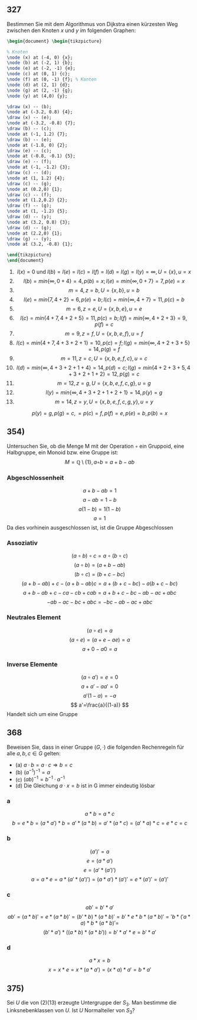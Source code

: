 ## 327
Bestimmen Sie mit dem Algorithmus von Dijkstra einen kürzesten Weg zwischen den Knoten
$x$ und $y$ im folgenden Graphen:

```tikz
\begin{document} \begin{tikzpicture}

% Knoten 
\node (x) at (-4, 0) {x}; 
\node (b) at (-2, 1) {b}; 
\node (e) at (-2, -1) {e}; 
\node (c) at (0, 1) {c}; 
\node (f) at (0, -1) {f}; % Kanten 
\node (d) at (2, 1) {d};
\node (g) at (2, -1) {g};
\node (y) at (4,0) {y};

\draw (x) -- (b);
\node at (-3.2, 0.8) {4};
\draw (x) -- (e);
\node at (-3.2, -0.8) {7};
\draw (b) -- (c);
\node at (-1, 1.2) {7};
\draw (b) -- (e);
\node at (-1.8, 0) {2};
\draw (e) -- (c);
\node at (-0.8, -0.1) {5};
\draw (e) -- (f);
\node at (-1, -1.2) {3};
\draw (c) -- (d);
\node at (1, 1.2) {4};
\draw (c) -- (g);
\node at (0.2,0) {1};
\draw (c) -- (f);
\node at (1.2,0.2) {2};
\draw (f) -- (g);
\node at (1, -1.2) {5};
\draw (d) -- (y);
\node at (3.2, 0.8) {3};
\draw (d) -- (g);
\node at (2.2,0) {1};
\draw (g) -- (y);
\node at (3.2, -0.8) {1};

\end{tikzpicture} 
\end{document}
```
1. $$
l(x)=0 \text{ und } l(b)=l(e)=l(c)=l(f)=l(d)=l(g)=l(y) = \infty, U= \{ x \} ,u=x
$$
2. $$
l(b) = min\{ \infty,0+4 \}=4, p(b)=x;l(e)=min\{ \infty,0+7 \}=7,p(e)=x
$$
3. $$
m=4, z=b, U = \{ x,b \}, u=b
$$
2. $$
l(e)=min\{ 7,4+2 \}=6, p(e)=b; l(c) = min\{ \infty,4+7 \}=11,p(c)=b
$$
3. $$
m=6, z=e, U = \{ x,b,e \}, u=e
$$
2. $$
l(c) = min\{ 4+7,4+2+5 \}=11, p(c)=b; l(f)=min\{ \infty, 4+2+3 \}=9, p(f)=c
$$
3. $$
m=9, z=f, U=\{ x,b,e,f \}, u=f
$$
2. $$
l(c) =min\{ 4+7, 4+3+2+1\}=10,p(c)=f; l(g)=min\{ \infty, 4+2+3+5\}=14, p(g)=f
$$
3. $$
m=11, z=c, U=\{ x,b,e,f,c \},u=c
$$
2. $$
l(d) = min\{ \infty,4+3+2+1+4\}=14,p(d)=c;l(g) = min\{ 4+2+3+5, 4+3+2+1+2\}=12, p(g)=c
$$
3. $$
m=12, z=g, U = \{ x,b,e,f,c,g \}, u=g
$$
2. $$
l(y)=min\{ \infty, 4+3+2+1+2+1\}=14, p(y)=g
$$
3. $$
m=14, z=y,U=\{ x,b,e,f,c,g,y \}, u=y
$$

$$
p(y)=g, p(g)=c,=p(c)=f,p(f)=e,p(e)=b,p(b)=x
$$

## 354) 
Untersuchen Sie, ob die Menge M mit der Operation ◦ ein Gruppoid, eine Halbgruppe,
ein Monoid bzw. eine Gruppe ist:
$$M = \mathbb{Q} \setminus \{1\}, a ◦ b = a + b − ab$$
### Abgeschlossenheit

$$
a+b-ab=1
$$
$$
a-ab=1-b
$$
$$
a(1-b)=1(1-b)
$$
$$
a=1
$$
Da dies vorhinein ausgeschlossen ist, ist die Gruppe Abgeschlossen
### Assoziativ

$$
(a \circ b) \circ c = a\circ(b \circ c)
$$
$$
(a \circ b) = (a+b-ab)
$$
$$
(b \circ c) = (b+c-bc)
$$
$$
(a+b-ab) + c - (a+b-ab)c = a+(b+c-bc)-a(b+c-bc)
$$
$$
a+b-ab+c-ca-cb+cab=a+b+c-bc-ab-ac+abc
$$
$$
-ab -ac -bc +abc = -bc -ab -ac +abc
$$

### Neutrales Element

$$
(a \circ e) = a
$$
$$
(a \circ e)=(a+e-ae)=a
$$
$$
a+0-a0=a
$$
### Inverse Elemente

$$
(a\circ a')=e=0
$$
$$
a+a'-aa'=0
$$
$$
a'(1-a)=-a
$$
$$
a'=\frac{a}{(1-a)}
$$
Handelt sich um eine Gruppe  
## 368
Beweisen Sie, dass in einer Gruppe $(G, ·)$ die folgenden Rechenregeln für alle $a, b, c ∈ G$
gelten:

- (a) $a · b = a · c ⇒ b = c$
- (b) $(a^{-1})^{-1} = a$
- (c) $(ab)^{-1} = b^{-1} · a^{-1}$
- (d) Die Gleichung $a · x = b$ ist in G immer eindeutig lösbar

### a
$$
a*b=a*c
$$
$$
b=e*b = (a*a')*b=a'*(a*b)=a'*(a*c)=(a'*a)*c=e*c=c
$$
### b

$$
(a')' = a
$$
$$
e = (a*a')
$$
$$
e = (a'*(a')')
$$
$$
a=a*e=a*(a'*(a')')=(a*a')*(a')'=e*(a')'=(a')'
$$
### c

$$
ab' = b' * a'
$$
$$
ab'=(a*b)'=e*(a*b)'=(b'*b)*(a*b)'=b'*e*b*(a*b)'='b*('a*a)*b*(a*b)'=
$$
$$
(b'*a')*((a*b)*(a*b'))=b'*a'*e=b'*a'
$$
### d

$$
a*x=b
$$
$$
x = x*e = x*(a*a') = (x*a)*a'=b*a'
$$

## 375) 
Sei $U$ die von $(2)(13)$ erzeugte Untergruppe der $S_{3}$. Man bestimme die Linksnebenklassen
von $U$. Ist $U$ Normalteiler von $S_{3}$?


